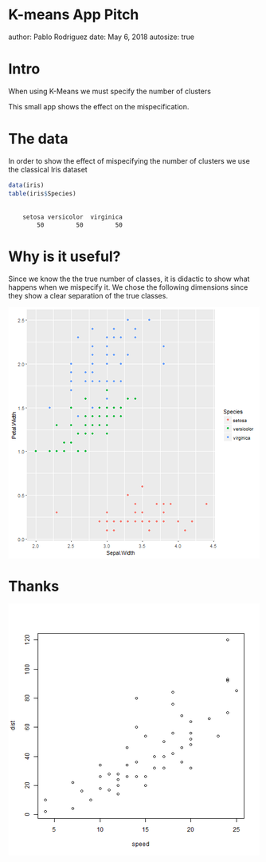 K-means App Pitch
========================================================
author: Pablo Rodriguez
date: May 6, 2018
autosize: true

Intro
========================================================

When using K-Means we must specify the number of clusters

This small app shows the effect on the mispecification.


The data
========================================================

In order to show the effect of mispecifying the number of clusters we use the classical Iris dataset

```r
data(iris)
table(iris$Species)
```

```

    setosa versicolor  virginica 
        50         50         50 
```

Why is it useful?
========================================================

Since we know the the true number of classes, it is didactic to show what happens when we mispecify it. We chose the following dimensions since they show a clear separation of the true classes.

<img src="Pitch-figure/unnamed-chunk-2-1.png" title="plot of chunk unnamed-chunk-2" alt="plot of chunk unnamed-chunk-2" style="display: block; margin: auto;" />

Thanks
========================================================

![plot of chunk unnamed-chunk-3](Pitch-figure/unnamed-chunk-3-1.png)
